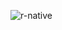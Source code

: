 ![r-native](https://user-images.githubusercontent.com/107776531/195461160-4fed44ba-cd03-448a-a216-bb57e8af8567.png)
